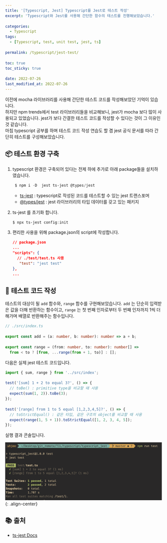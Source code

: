 ```yaml
---
title: '[Typescript, Jest] Typescript를 Jest로 테스트 작성'
excerpt: 'Typescript와 Jest를 사용해 간단한 함수의 테스트를 진행해보았습니다.'

categories:
  - Typescript
tags:
  - [Typescript, test, unit test, jest, ts]

permalink: /typescript/jest-test/

toc: true
toc_sticky: true

date: 2022-07-26
last_modified_at: 2022-07-26
---
```


이전에 mocha 라이브러리를 사용해 간단한 테스트 코드를 작성해보았던 기억이 있습니다.  
하지만 npm trends에서 test 라이브러리들을 비교해보니, jest가 mocha 보다 많이 사용되고 있었습니다.
jest가 보다 간결한 테스트 코드를 작성할 수 있다는 것이 그 이유인 것 같습니다.  
 마침 typescript 공부를 하며 테스트 코드 작성 연습도 할 겸 jest 공식 문서를 따라 간단히 테스트를 구성해보았습니다.

## 📦 테스트 환경 구축

1. typescript 환경은 구축되어 있다는 전제 하에 추가로 아래 package들을 설치하였습니다.

   ```powershell
    $ npm i -D  jest ts-jest @types/jest
   ```

   - <u>ts-jest</u> : typescript로 작성된 코드를 테스트할 수 있는 jest 트랜스포머
   - <u>@types/jest</u> : jest 라이브러리의 타입 데이터를 갖고 있는 패키지

2. ts-jest 를 초기화 합니다.

   ```powershell
   $ npx ts-jest config:init
   ```

3. 편리한 사용을 위해 package.json의 script에 작성합니다.
   ```json
   // package.json
   ...
   "scripts": {
     // ./test/test.ts 사용
      "test": "jest test"
   },
   ...
   ```

## 📌 테스트 코드 작성

테스트의 대상이 될 `add` 함수와, `range` 함수를 구현해보았습니다.
`add` 는 단순히 입력받은 값을 더해 반환하는 함수이고, `range` 는 첫 번째 인자로부터 두 번째 인자까지 1씩 더해가며 배열로 반환해주는 함수입니다.

```typescript
// ./src/index.ts

export const add = (a: number, b: number): number => a + b;

export const range = (from: number, to: number): number[] =>
  from < to ? [from, ...range(from + 1, to)] : [];
```

다음은 실제 jest 테스트 코드입니다.

```ts
import { sum, range } from '../src/index';

test('[sum] 1 + 2 to equal 3?', () => {
  // toBe() : primitive type을 비교할 때 사용
  expect(sum(1, 2)).toBe(3);
});

test('[range] from 1 to 5 equal [1,2,3,4,5]?', () => {
  // toStrictEqual() : 같은 타입, 같은 구조의 object를 비교할 때 사용
  expect(range(1, 5 + 1)).toStrictEqual([1, 2, 3, 4, 5]);
});
```

실행 결과 콘솔입니다.

![typescript-jest](/assets/images/posts_img/typescript/typescript-jest.png){: .align-center}

## **📚 출처**

- [ts-jest Docs](https://kulshekhar.github.io/ts-jest/docs/)
